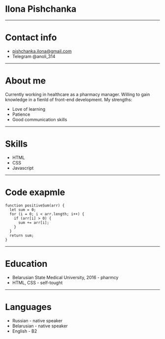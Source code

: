 # Ilona Pishchanka
___
# Contact info
- pishchanka.ilona@gmail.com
- Telegram @anoli_314
___
# About me
Currently working in healthcare as a pharmacy manager. 
Willing to gain knowledge in a fienld of front-end development. 
My strengths:
- Love of learning
- Patience
- Good communication skills
___
# Skills
- HTML
- CSS
- Javascript
___
# Code exapmle
```
function positiveSum(arr) {
  let sum = 0;
  for (i = 0; i < arr.length; i++) {
    if (arr[i] > 0) {
      sum += arr[i];
    }
  }
  return sum;
}
```
___
# Education
- Belarusian State Medical University, 2016 - pharmcy
- HTML, CSS - self-tought
___
# Languages
- Russian - native speaker
- Belarusian - native speaker
- English - B2
